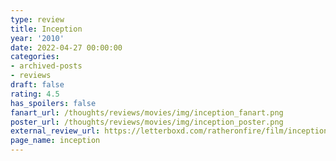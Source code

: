 ```yaml
---
type: review
title: Inception
year: '2010'
date: 2022-04-27 00:00:00
categories:
- archived-posts
- reviews
draft: false
rating: 4.5
has_spoilers: false
fanart_url: /thoughts/reviews/movies/img/inception_fanart.png
poster_url: /thoughts/reviews/movies/img/inception_poster.png
external_review_url: https://letterboxd.com/ratheronfire/film/inception/
page_name: inception
---
```


